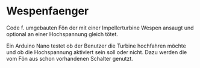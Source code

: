 # Wespenfaenger

Code f. umgebauten Fön der mit einer Impellerturbine Wespen ansaugt und 
optional an einer Hochspannung gleich tötet.

Ein Arduino Nano testet ob der Benutzer die Turbine hochfahren möchte und
ob die Hochspannung aktiviert sein soll oder nicht. Dazu werden die vom
Fön aus schon vorhandenen Schalter genutzt.

